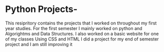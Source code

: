 # Python Projects-
This resipritory contains the projects that I worked on throughout my first year studies. 
For the first semester I mainly worked on python and Algorightms and Data Structures. 
I also worked on a basic website for one of my classes Using CSS and HTML 
I did a project for my end of semester project and I am still improving it 
